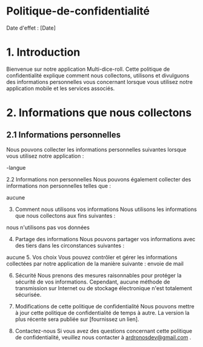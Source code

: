 # Politique-de-confidentialité

Date d'effet : [Date]

# 1. Introduction
Bienvenue sur notre application Multi-dice-roll. Cette politique de confidentialité explique comment nous collectons, utilisons et divulguons des informations personnelles vous concernant lorsque vous utilisez notre application mobile et les services associés.

# 2. Informations que nous collectons
## 2.1 Informations personnelles
Nous pouvons collecter les informations personnelles suivantes lorsque vous utilisez notre application :

-langue

2.2 Informations non personnelles
Nous pouvons également collecter des informations non personnelles telles que :

aucune

3. Comment nous utilisons vos informations
Nous utilisons les informations que nous collectons aux fins suivantes :

nous n'utilisons pas vos données

4. Partage des informations
Nous pouvons partager vos informations avec des tiers dans les circonstances suivantes :

aucune
5. Vos choix
Vous pouvez contrôler et gérer les informations collectées par notre application de la manière suivante :
envoie de mail 

6. Sécurité
Nous prenons des mesures raisonnables pour protéger la sécurité de vos informations. Cependant, aucune méthode de transmission sur Internet ou de stockage électronique n'est totalement sécurisée.

7. Modifications de cette politique de confidentialité
Nous pouvons mettre à jour cette politique de confidentialité de temps à autre. La version la plus récente sera publiée sur [fournissez un lien].

8. Contactez-nous
Si vous avez des questions concernant cette politique de confidentialité, veuillez nous contacter à ardronosdev@gmail.com .
